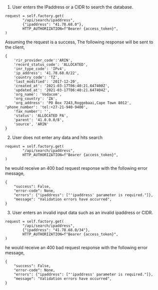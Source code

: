 1. User enters the IPaddress or a CIDR to search the database.

```
request = self.factory.get(
        "/api/search/ipaddress",
        {"ipaddress": "41.78.68.0"},
        HTTP_AUTHORIZATION=f"Bearer {access_token}",
)
```
Assuming the request is a success, The following response will be sent to the client,

```
{
    'rir_provider_code':'ARIN',
    'record_status_code': 'ALLOCATED',
    'inr_type_code': 'IPv4',
    'ip_address': '41.78.68.0/22',
    'country_code': 'TZ',
    'last_modified': '2017-12-20',
    'created_at': '2021-03-17T06:40:21.647400Z', 
    'updated_at': '2021-03-17T06:40:21.647404Z',
    'org_name': 'Vodacom',
    'org_country': 'ZA',
    'org_address': 'PO Box 7243,Roggebaai,Cape Town 8012', 'phone_number': 'tel:+27-21-940-9400',
    'fax_number': '',
    'status': 'ALLOCATED PA',
    'parent': '41.0.0.0/8',
    'source', 'ARIN'
}
```
2. User does not enter any data and hits search 
```
request = self.factory.get(
        "/api/search/ipaddress",
        HTTP_AUTHORIZATION=f"Bearer {access_token}",
)
```

he would receive an 400 bad request response with the following error message,

```
{
    "success": False,
    "error-code": None,
    "errors": {"ipaddress": ["'ipaddress' parameter is required."]},
    "message": "Validation errors have occurred",
}
```

3. User enters an invalid input data such as an invalid ipaddress or CIDR.

```
request = self.factory.get(
        "/api/search/ipaddress",
        {"ipaddress": "41.78.68.0/34"},
        HTTP_AUTHORIZATION=f"Bearer {access_token}",
)
```

he would receive an 400 bad request response with the following error message,

```
{
    "success": False,
    "error-code": None,
    "errors": {"ipaddress": ["'ipaddress' parameter is required."]},
    "message": "Validation errors have occurred",
}
```